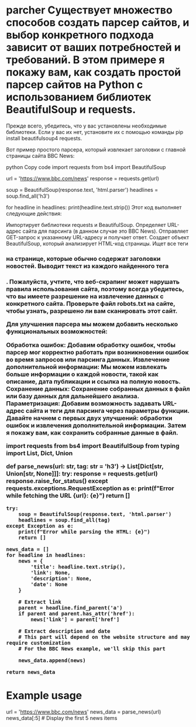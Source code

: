 # parcher  Существует множество способов создать парсер сайтов, и выбор конкретного подхода зависит от ваших потребностей и требований. В этом примере я покажу вам, как создать простой парсер сайтов на Python с использованием библиотек BeautifulSoup и requests.

Прежде всего, убедитесь, что у вас установлены необходимые библиотеки. Если у вас их нет, установите их с помощью команды pip install beautifulsoup4 requests.

Вот пример простого парсера, который извлекает заголовки с главной страницы сайта BBC News:

python
Copy code
import requests
from bs4 import BeautifulSoup

url = 'https://www.bbc.com/news'
response = requests.get(url)

soup = BeautifulSoup(response.text, 'html.parser')
headlines = soup.find_all('h3')

for headline in headlines:
    print(headline.text.strip())
Этот код выполняет следующие действия:

Импортирует библиотеки requests и BeautifulSoup.
Определяет URL-адрес сайта для парсинга (в данном случае это BBC News).
Отправляет GET-запрос к указанному URL-адресу и получает ответ.
Создает объект BeautifulSoup, который анализирует HTML-код страницы.
Ищет все теги <h3> на странице, которые обычно содержат заголовки новостей.
Выводит текст из каждого найденного тега <h3>.
Пожалуйста, учтите, что веб-скрапинг может нарушать правила использования сайта, поэтому всегда убедитесь, что вы имеете разрешение на извлечение данных с конкретного сайта. Проверьте файл robots.txt на сайте, чтобы узнать, разрешено ли вам сканировать этот сайт.

Для улучшения парсера мы можем добавить несколько функциональных возможностей:

Обработка ошибок: Добавим обработку ошибок, чтобы парсер мог корректно работать при возникновении ошибок во время запросов или парсинга данных.
Извлечение дополнительной информации: Мы можем извлекать больше информации о каждой новости, такой как описание, дата публикации и ссылка на полную новость.
Сохранение данных: Сохранение собранных данных в файл или базу данных для дальнейшего анализа.
Параметризация: Добавим возможность задавать URL-адрес сайта и теги для парсинга через параметры функции.
Давайте начнем с первых двух улучшений: обработки ошибок и извлечения дополнительной информации. Затем я покажу вам, как сохранить собранные данные в файл.

import requests
from bs4 import BeautifulSoup
from typing import List, Dict, Union

def parse_news(url: str, tag: str = 'h3') -> List[Dict[str, Union[str, None]]]:
    try:
        response = requests.get(url)
        response.raise_for_status()
    except requests.exceptions.RequestException as e:
        print(f"Error while fetching the URL {url}: {e}")
        return []

    try:
        soup = BeautifulSoup(response.text, 'html.parser')
        headlines = soup.find_all(tag)
    except Exception as e:
        print(f"Error while parsing the HTML: {e}")
        return []

    news_data = []
    for headline in headlines:
        news = {
            'title': headline.text.strip(),
            'link': None,
            'description': None,
            'date': None
        }

        # Extract link
        parent = headline.find_parent('a')
        if parent and parent.has_attr('href'):
            news['link'] = parent['href']

        # Extract description and date
        # This part will depend on the website structure and may require customization
        # For the BBC News example, we'll skip this part

        news_data.append(news)
    
    return news_data

# Example usage
url = 'https://www.bbc.com/news'
news_data = parse_news(url)
news_data[:5] # Display the first 5 news items
